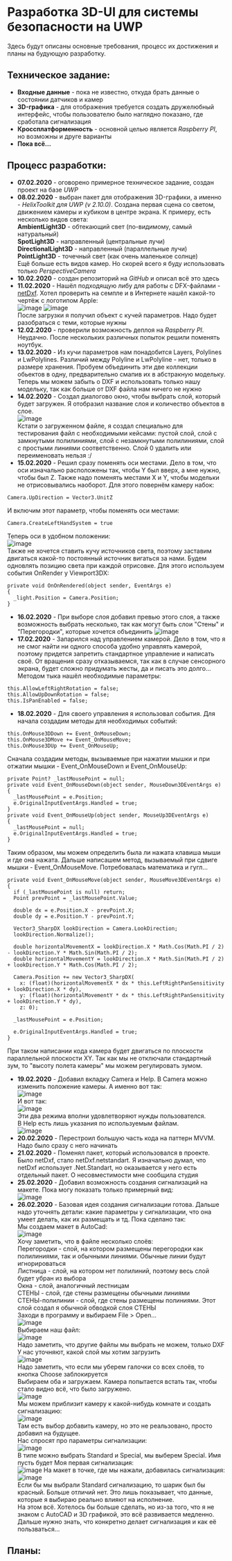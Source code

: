 # Разработка 3D-UI для системы безопасности на UWP
Здесь будут описаны основные требования, процесс их достижения и планы на будующую разработку.
## Техническое задание:
* **Входные данные** - пока не известно, откуда брать данные о состоянии датчиков и камер
* **3D-графика** - для отображения требуется создать дружелюбный интерфейс, чтобы пользователю было наглядно показано, где сработала сигнализация
* **Кроссплатформенность** - основной целью является *Raspberry PI*, но возможны и друге варианты
* **Пока всё...**
## Процесс разработки:
* **07.02.2020** - оговорено примерное техническое задание, создан проект на базе *UWP*
* **08.02.2020** - выбран пакет для отображения 3D-графики, а именно - *HelixToolkit для UWP (v 2.10.0)*. Создана первая сцена со светом, движением камеры и кубиком в центре экрана. К примеру, есть несколько видов света:  
**AmbientLight3D** - обтекающий свет (по-видимому, самый натуральный)  
**SpotLight3D** - направленный (центральные лучи)  
**DirectionalLight3D** - направленный (параллельные лучи)  
**PointLight3D** - точечный свет (как очень маленькое солнце)  
Ещё больше есть видов камер. Но скорей всего я буду использовать только *PerspectiveCamera* 
* **10.02.2020** - создан репозиторий на *GitHub* и описал всё это здесь
* **11.02.2020** - Нашёл подходящую либу для работы с DFX-файлами - [netDxf](https://github.com/haplokuon/netDxf). Хотел проверить на семпле и в Интернете нашёл какой-то чертёж с логотипом Apple:  
![image](https://user-images.githubusercontent.com/13965436/74277038-e5a3c500-4d27-11ea-9846-fc004f96c752.png)
![image](https://user-images.githubusercontent.com/13965436/74277168-18e65400-4d28-11ea-9211-5d0a5abf434b.png)  
После загрузки я получил объект с кучей параметров. Надо будет разобраться с теми, которые нужны
* **12.02.2020** - проверили возможность деплоя на *Raspberry PI*. Неудачно. После нескольких различных попыток решили поменять ноутбук.
* **13.02.2020** - Из кучи параметров нам понадобится Layers, Polylines и LwPolylines. Различий между Polyline и LwPolyline - нет, только в размере хранения. Пробуем объединить эти две коллекции обьектов в одну, предварительно смапив их в абстракную модельку. Теперь мы можем забыть о DXF и использовать только нашу модельку, так как больше от DXF файла нам ничего не нужно
* **14.02.2020** - Создал диалогово окно, чтобы выбрать слой, который будет загружен. Я отобразил название слоя и количество объектов в слое.  
![image](https://user-images.githubusercontent.com/13965436/74911083-f52ca900-53cc-11ea-9f1c-f4660492360a.png)  
Кстати о загруженном файле, я создал специально для тестирования файл с необходимыми кейсами: пустой слой, слой с замкнутыми полилиниями, слой с незамкнутыми полилиниями, слой с простыми линиями соответственно. Слой 0 удалить или переименовать нельзя :/
* **15.02.2020** - Решил сразу поменять оси местами. Дело в том, что оси изначально расположены так, чтобы Y был вверх, а мне нужно, чтобы был Z. Также надо поменять местами X и Y, чтобы модельки не отрисовывались наоборот. Для этого повернём камеру набок:
```
Camera.UpDirection = Vector3.UnitZ
```
И включим этот параметр, чтобы поменять оси местами:
```
Camera.CreateLeftHandSystem = true
```
Теперь оси в удобном положении:  
![image](https://user-images.githubusercontent.com/13965436/74911872-9ff19700-53ce-11ea-9561-b85542474470.png)  
Также не хочется ставить кучу источников света, поэтому заставим двигаться какой-то постоянный источник вигаться за нами. Будем одновлять позицию света при каждой отрисовке. Для этого используем события OnRender у Viewport3DX:  
```
private void OnOnRendered(object sender, EventArgs e)
{
  _light.Position = Camera.Position;
}
```
* **16.02.2020** - При выборе слоя добавил превью этого слоя, а также возможность выбрать несколько, так как могут быть слои "Стены" и "Перегородки", которые хочется объединить 
![image](https://user-images.githubusercontent.com/13965436/75340042-bc944000-58a2-11ea-89cf-7e2c67dfa104.png)
* **17.02.2020** - Запарился над управлением камерой. Дело в том, что я не смог найти ни одного способа удобно управлять камерой, поэтому придется запретить стандартное управление и написать своё. От вращения сразу отказываемся, так как в случае сенсорного экрана, будет сложно придумать жесты, да и писать это долго... Методом тыка нашёл необходимые параметры:  
```
this.AllowLeftRightRotation = false;
this.AllowUpDownRotation = false;
this.IsPanEnabled = false;
```
* **18.02.2020** - Для своего управления я использовал события. Для начала создадим методы для необходимых событий: 
```
this.OnMouse3DDown += Event_OnMouseDown;
this.OnMouse3DMove += Event_OnMouseMove;
this.OnMouse3DUp += Event_OnMouseUp;
```
Сначала создадим методы, вызываемые при нажатии мышки и при отжатии мышки - Event_OnMouseDown и Event_OnMouseUp:  
```
private Point? _lastMousePoint = null;
private void Event_OnMouseDown(object sender, MouseDown3DEventArgs e)
{
  _lastMousePoint = e.Position;
  e.OriginalInputEventArgs.Handled = true;
}
private void Event_OnMouseUp(object sender, MouseUp3DEventArgs e)
{
  _lastMousePoint = null;
  e.OriginalInputEventArgs.Handled = true;
}
```
Таким образом, мы можем определить была ли нажата клавиша мыши и где она нажата.
Дальше написашем метод, вызываемый при сдвиге мышки - Event_OnMouseMove. Потребовалась математика и гугл...
```
private void Event_OnMouseMove(object sender, MouseMove3DEventArgs e)
{
  if (_lastMousePoint is null) return;
  Point prevPoint = _lastMousePoint.Value;

  double dx = e.Position.X - prevPoint.X;
  double dy = e.Position.Y - prevPoint.Y;

  Vector3_SharpDX lookDirection = Camera.LookDirection;
  lookDirection.Normalize();

  double horizontalMovementX = lookDirection.X * Math.Cos(Math.PI / 2) - lookDirection.Y * Math.Sin(Math.PI / 2);
  double horizontalMovementY = lookDirection.X * Math.Sin(Math.PI / 2) + lookDirection.Y * Math.Cos(Math.PI / 2);

  Camera.Position += new Vector3_SharpDX(
    x: (float)(horizontalMovementX * dx * this.LeftRightPanSensitivity + lookDirection.X * dy),
    y: (float)(horizontalMovementY * dx * this.LeftRightPanSensitivity + lookDirection.Y * dy),
    z: 0);

  _lastMousePoint = e.Position;

  e.OriginalInputEventArgs.Handled = true;
}
```
При таком написании кода камера будет двигаться по плоскости параллельной плоскости XY. Так как мы не отключали стандартный зум, то "высоту полета камеры" мы можем регулировать зумом.
* **19.02.2020** - Добавил вкладку Camera и Help. В Camera можно изменить положение камеры. А именно вот так:  
![image](https://user-images.githubusercontent.com/13965436/75341198-fbc39080-58a4-11ea-811c-9897533e4941.png)  
И вот так:  
![image](https://user-images.githubusercontent.com/13965436/75341256-21509a00-58a5-11ea-8d08-532d36dd5a71.png)  
Эти два режима вполни удовлетворяют нужды пользователся.  
В Help есть лишь указания по используемым файлам.  
![image](https://user-images.githubusercontent.com/13965436/75341465-92904d00-58a5-11ea-9f2a-63c15d76c9c5.png)
* **20.02.2020** - Перестроил большую часть кода на паттерн MVVM. Надо было сразу с него начинать
* **21.02.2020** - Поменял пакет, который использовался в проекте. Было netDxf, стало netDxf.netstandart. Я изначально думал, что netDxf использует .Net.Standart, но оказывается у него есть отдельный пакет. О несовместимости мне сообщила студия
* **25.02.2020** - Добавил возможность создания сигнализаций на макете. Пока могу показать только примерный вид:  
![image](https://user-images.githubusercontent.com/13965436/75341869-5f9a8900-58a6-11ea-84ab-a822ae16261b.png)
* **26.02.2020** - Базовая идея создания сигнализации готова. Дальше надо уточнять детали: какие параметры у сигнализации, что она умеет делать, как их размещать и тд. Пока сделано так:  
Мы создаем макет в AutoCad:  
![image](https://user-images.githubusercontent.com/13965436/75342202-fbc49000-58a6-11ea-911f-b63d29256a32.png)  
Хочу заметить, что в файле несколько слоёв:  
Перегородки - слой, на котором размещены перегородки как полилиниями, так и обычными линиями. Обычные линии будут игнорироваться  
Листница - слой, на котором нет полилиний, поэтому весь слой будет убран из выбора  
Окна - слой, аналогичный лестницам  
СТЕНЫ - слой, где стены размещены обычными линиями  
СТЕНЫ-полилинии - слой, где стены размещены полиниями. Этот слой создал я обычной обводкой слоя СТЕНЫ  
Заходи в программу и выбираем File > Open...  
![image](https://user-images.githubusercontent.com/13965436/75342497-9b821e00-58a7-11ea-9faf-5940dc73c254.png)  
Выбираем наш файл:  
![image](https://user-images.githubusercontent.com/13965436/75342597-c79d9f00-58a7-11ea-8d1a-5f27b6be86d4.png)  
Надо заметить, что другие файлы мы выбрать не можем, только DXF  
У нас уточняют, какой слой мы хотим загрузить  
![image](https://user-images.githubusercontent.com/13965436/75342698-fc115b00-58a7-11ea-984f-c6f18cf23050.png)  
Надо заметить, что если мы уберем галочки со всех слоёв, то кнопка Choose заблокируется  
Выбираем оба и загружаем. Камера попытается встать так, чтобы стало видно всё, что было загружено.  
![image](https://user-images.githubusercontent.com/13965436/75342854-498dc800-58a8-11ea-9933-348c41eb0a7c.png)  
Мы можем приблизит камеру к какой-нибудь комнате и создать сигнализацию:  
![image](https://user-images.githubusercontent.com/13965436/75342953-793cd000-58a8-11ea-8f7a-4e3edc278d8f.png)  
Там есть выбор добавить камеру, но это не реальзовано, просто добавил на будущее.  
Нас спросят про параметры сигнализации:  
![image](https://user-images.githubusercontent.com/13965436/75342995-95407180-58a8-11ea-9ebd-e44f0cfd172a.png)  
В типе можно выбрать Standard и Special, мы выберем Special. Имя пусть будет Моя первая сигнализация:  
![image](https://user-images.githubusercontent.com/13965436/75343123-ce78e180-58a8-11ea-860e-1fb295731204.png)
На макет в точке, где мы нажали, добавилась сигнализация:  
![image](https://user-images.githubusercontent.com/13965436/75343185-f49e8180-58a8-11ea-80df-9c3ae4eecf27.png)  
Если бы мы выбрали Standard сигнализацию, то шарик был бы красный. Больше отличий нет. Это лишь показывает, что данные, которые я выбираю реально влияют на исполнение.  
На этом всё. Хотелось бы больше сделать, но из-за того, что я не знаком с AutoCAD и 3D графикой, это всё развивается медленно. Дальше нужно знать, что конкретно делает сигнализация и как её пользваться...
## Планы:
